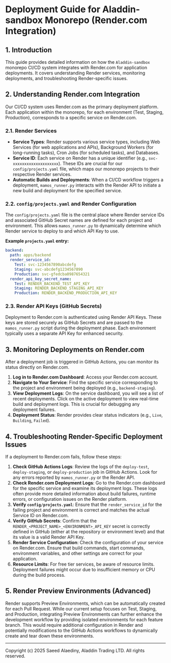 # Deployment Guide for Aladdin-sandbox Monorepo (Render.com Integration)

## 1. Introduction

This guide provides detailed information on how the `Aladdin-sandbox` monorepo CI/CD system integrates with Render.com for application deployments. It covers understanding Render services, monitoring deployments, and troubleshooting Render-specific issues.

## 2. Understanding Render.com Integration

Our CI/CD system uses Render.com as the primary deployment platform. Each application within the monorepo, for each environment (Test, Staging, Production), corresponds to a specific service on Render.com.

### 2.1. Render Services

*   **Service Types**: Render supports various service types, including Web Services (for web applications and APIs), Background Workers (for long-running tasks), Cron Jobs (for scheduled tasks), and Databases.
*   **Service ID**: Each service on Render has a unique identifier (e.g., `svc-xxxxxxxxxxxxxxxxxxxx`). These IDs are crucial for our `config/projects.yaml` file, which maps our monorepo projects to their respective Render services.
*   **Automatic Builds and Deployments**: When a CI/CD workflow triggers a deployment, `mamos_runner.py` interacts with the Render API to initiate a new build and deployment for the specified service.

### 2.2. `config/projects.yaml` and Render Configuration

The `config/projects.yaml` file is the central place where Render service IDs and associated GitHub Secret names are defined for each project and environment. This allows `mamos_runner.py` to dynamically determine which Render service to deploy to and which API Key to use.

**Example `projects.yaml` entry:**

```yaml
backend:
  path: apps/backend
  render_service_id:
    Test: svc-1234567890abcdefg
    Staging: svc-abcdefg1234567890
    Production: svc-gfedcba0987654321
  render_api_key_secret_name:
    Test: RENDER_BACKEND_TEST_API_KEY
    Staging: RENDER_BACKEND_STAGING_API_KEY
    Production: RENDER_BACKEND_PRODUCTION_API_KEY
```

### 2.3. Render API Keys (GitHub Secrets)

Deployment to Render.com is authenticated using Render API Keys. These keys are stored securely as GitHub Secrets and are passed to the `mamos_runner.py` script during the deployment phase. Each environment typically uses a separate API Key for enhanced security.

## 3. Monitoring Deployments on Render.com

After a deployment job is triggered in GitHub Actions, you can monitor its status directly on Render.com.

1.  **Log in to Render.com Dashboard**: Access your Render.com account.
2.  **Navigate to Your Service**: Find the specific service corresponding to the project and environment being deployed (e.g., `backend-staging`).
3.  **View Deployment Logs**: On the service dashboard, you will see a list of recent deployments. Click on the active deployment to view real-time build and deployment logs. This is crucial for debugging any deployment failures.
4.  **Deployment Status**: Render provides clear status indicators (e.g., `Live`, `Building`, `Failed`).

## 4. Troubleshooting Render-Specific Deployment Issues

If a deployment to Render.com fails, follow these steps:

1.  **Check GitHub Actions Logs**: Review the logs of the `deploy-test`, `deploy-staging`, or `deploy-production` job in GitHub Actions. Look for any errors reported by `mamos_runner.py` or the Render API.
2.  **Check Render.com Deployment Logs**: Go to the Render.com dashboard for the specific service and examine its deployment logs. These logs often provide more detailed information about build failures, runtime errors, or configuration issues on the Render platform.
3.  **Verify `config/projects.yaml`**: Ensure that the `render_service_id` for the failing project and environment is correct and matches the actual Service ID on Render.com.
4.  **Verify GitHub Secrets**: Confirm that the `RENDER_<PROJECT_NAME>_<ENVIRONMENT>_API_KEY` secret is correctly defined in GitHub (either at the repository or environment level) and that its value is a valid Render API Key.
5.  **Render Service Configuration**: Check the configuration of your service on Render.com. Ensure that build commands, start commands, environment variables, and other settings are correct for your application.
6.  **Resource Limits**: For free tier services, be aware of resource limits. Deployment failures might occur due to insufficient memory or CPU during the build process.

## 5. Render Preview Environments (Advanced)

Render supports Preview Environments, which can be automatically created for each Pull Request. While our current setup focuses on Test, Staging, and Production, integrating Preview Environments can further enhance the development workflow by providing isolated environments for each feature branch. This would require additional configuration in Render and potentially modifications to the GitHub Actions workflows to dynamically create and tear down these environments.

---
Copyright (c) 2025 Saeed Alaediny, Aladdin Trading LTD. All rights reserved.
